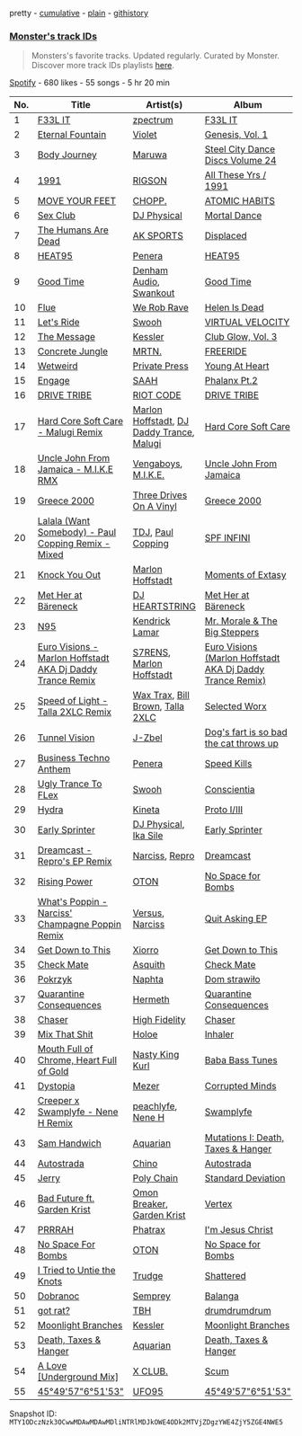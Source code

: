 pretty - [cumulative](/playlists/cumulative/37i9dQZF1DWSQxGzwb8MDD.md) - [plain](/playlists/plain/37i9dQZF1DWSQxGzwb8MDD) - [githistory](https://github.githistory.xyz/mackorone/spotify-playlist-archive/blob/main/playlists/plain/37i9dQZF1DWSQxGzwb8MDD)

### [Monster's track IDs](https://open.spotify.com/playlist/37i9dQZF1DWSQxGzwb8MDD)

> Monsters's favorite tracks\. Updated regularly\. Curated by Monster\. Discover more track IDs playlists <a href="spotify:genre:track\_id">here</a>.

[Spotify](https://open.spotify.com/user/spotify) - 680 likes - 55 songs - 5 hr 20 min

| No. | Title | Artist(s) | Album | Length |
|---|---|---|---|---|
| 1 | [F33L IT](https://open.spotify.com/track/1odmyEaQdgHTSMY5048oxP) | [zpectrum](https://open.spotify.com/artist/0sZKl4bfwAsv7l0zcuqWnp) | [F33L IT](https://open.spotify.com/album/0NETtSIgMW9qDqpvyv8KcN) | 6:04 |
| 2 | [Eternal Fountain](https://open.spotify.com/track/32gQybFSMrzhqUYKD5kW5a) | [Violet](https://open.spotify.com/artist/2fR1B3hosOQAbnNlqodeF0) | [Genesis, Vol\. 1](https://open.spotify.com/album/4OhXkX4Sw8bGsadXA0mJcb) | 5:09 |
| 3 | [Body Journey](https://open.spotify.com/track/2Jjsjc6jeTzZ8JxaFQe8Fa) | [Maruwa](https://open.spotify.com/artist/6jvVhsNfiC1BXMtZHKpgHF) | [Steel City Dance Discs Volume 24](https://open.spotify.com/album/1HuLrjY2tVVd2N9AIcHs9A) | 6:33 |
| 4 | [1991](https://open.spotify.com/track/4qp7x0hC4j8zVCvQul15YJ) | [RIGSON](https://open.spotify.com/artist/2KbsGZotcK7CVzk1ZtGy4m) | [All These Yrs / 1991](https://open.spotify.com/album/1JgfKNcA9e2FyAflwYrDrK) | 5:32 |
| 5 | [MOVE YOUR FEET](https://open.spotify.com/track/504earyPvU1CSpEGLJrzQB) | [CHOPP.](https://open.spotify.com/artist/1k59YGSPo41GwsS6KoiHyo) | [ATOMIC HABITS](https://open.spotify.com/album/0o11mf5g8AzUiIITAuBh8b) | 6:03 |
| 6 | [Sex Club](https://open.spotify.com/track/3MVOkaUtxIjUrsOFT6SNlh) | [DJ Physical](https://open.spotify.com/artist/5gLrd7zW9n1zpwkKsmzsrk) | [Mortal Dance](https://open.spotify.com/album/47OPF5Ar1hjoGD4WLzI4xH) | 5:33 |
| 7 | [The Humans Are Dead](https://open.spotify.com/track/3DY5bp57osF1STSYzEu1mU) | [AK SPORTS](https://open.spotify.com/artist/7qiOBa5jCbTeyLY2Chw9ju) | [Displaced](https://open.spotify.com/album/1OoK1uYeIcVp41x8jB1nOA) | 4:52 |
| 8 | [HEAT95](https://open.spotify.com/track/0unFCQog8ViEdB5XjCHGjz) | [Penera](https://open.spotify.com/artist/2dU2szfs4QPhjVkrCAJqLt) | [HEAT95](https://open.spotify.com/album/7eqbbh6DHjhQWXdwHLBOpX) | 7:10 |
| 9 | [Good Time](https://open.spotify.com/track/4Tbv2Z7SJFF2F3sUck3GHr) | [Denham Audio](https://open.spotify.com/artist/2gyrzIEBDddx6GsW60DnW1), [Swankout](https://open.spotify.com/artist/0qg68x4aTedAe1CN5rkfXT) | [Good Time](https://open.spotify.com/album/0LiyDeXIrk4HuEtlEJ6GeC) | 5:04 |
| 10 | [Flue](https://open.spotify.com/track/2wcPlaxZwKlRotEisXw6CT) | [We Rob Rave](https://open.spotify.com/artist/07T2LN73w52V8GBfEEcWKL) | [Helen Is Dead](https://open.spotify.com/album/3sM1uBGCHlTozPatZRHBda) | 4:48 |
| 11 | [Let's Ride](https://open.spotify.com/track/2vjeWP5iBO8jjKFOd3nMNC) | [Swooh](https://open.spotify.com/artist/242D0xREm9MCY0e6QDotYb) | [VIRTUAL VELOCITY](https://open.spotify.com/album/1YBe9J12Lf8I0PcwDEm1Ti) | 7:32 |
| 12 | [The Message](https://open.spotify.com/track/0fX5mg1KW0i8AK73k6dINN) | [Kessler](https://open.spotify.com/artist/3p0aq3vKGFP6N7rDc0UhJC) | [Club Glow, Vol\. 3](https://open.spotify.com/album/3nHP1wEaEFHPlKRYmWUl8m) | 5:40 |
| 13 | [Concrete Jungle](https://open.spotify.com/track/2DPJUQou3aBzB4PEGn8Kmp) | [MRTN.](https://open.spotify.com/artist/6NRqAuPP6Nd1Y6qrEN5jZI) | [FREERIDE](https://open.spotify.com/album/4kTpQyrmA98dlexWsBcDfO) | 7:23 |
| 14 | [Wetweird](https://open.spotify.com/track/2YZhiTfuMRB7b2bbi6Oeru) | [Private Press](https://open.spotify.com/artist/6P7gZ6hLuBrxelDuq28bR8) | [Young At Heart](https://open.spotify.com/album/3PX5rQj9XC794L4ZDqikxD) | 7:07 |
| 15 | [Engage](https://open.spotify.com/track/6KvBIlsbdO0Sl0dSBgWzaZ) | [SAAH](https://open.spotify.com/artist/0Cf61dBT2Tl6zWH3xT1mIP) | [Phalanx Pt.2](https://open.spotify.com/album/5EGjNvCBAC1FKB1EHRHEBX) | 4:46 |
| 16 | [DRIVE TRIBE](https://open.spotify.com/track/7ADNFJuTuGj3ODIFXli1TD) | [RIOT CODE](https://open.spotify.com/artist/014MCldxKfmqOwFhWcTmwo) | [DRIVE TRIBE](https://open.spotify.com/album/22drnq9LN9GAH9qKcQEziR) | 5:37 |
| 17 | [Hard Core Soft Care \- Malugi Remix](https://open.spotify.com/track/4Xct5nfHilTC35tTgYEitO) | [Marlon Hoffstadt](https://open.spotify.com/artist/0HHa7ZJZxUQlg5l2mB0N0f), [DJ Daddy Trance](https://open.spotify.com/artist/4lBSzo2LS8asEzoePv6VLM), [Malugi](https://open.spotify.com/artist/50udUOTR7dQUgyPwPuCLM6) | [Hard Core Soft Care](https://open.spotify.com/album/5p1cnJfoDzEEZFl0nOVNay) | 6:08 |
| 18 | [Uncle John From Jamaica \- M.I.K.E RMX](https://open.spotify.com/track/647KUXj2VDUrJMSgwH7FEd) | [Vengaboys](https://open.spotify.com/artist/0cwmNvclzPd8mQnoHuIksj), [M.I.K.E.](https://open.spotify.com/artist/2FClSTHSkbKYByTy7dnBQq) | [Uncle John From Jamaica](https://open.spotify.com/album/1KpQYeV8Zz5ZRN6ngHMyxv) | 7:21 |
| 19 | [Greece 2000](https://open.spotify.com/track/0TZL4krCFcuTlYZ8J9kcBX) | [Three Drives On A Vinyl](https://open.spotify.com/artist/10feV0eOe64kjUc95Lnfuv) | [Greece 2000](https://open.spotify.com/album/0Kldrxo1zjpUc07YQGea9n) | 3:54 |
| 20 | [Lalala \(Want Somebody\) \- Paul Copping Remix \- Mixed](https://open.spotify.com/track/0kWHisVJWHDw4rVWDW6CoB) | [TDJ](https://open.spotify.com/artist/540RtWfpQokIlaRgMDjU9v), [Paul Copping](https://open.spotify.com/artist/08Ud2vOMOXOzu5VmDjX01s) | [SPF INFINI](https://open.spotify.com/album/0KBtPnnOmwFAavBUglB9iU) | 5:03 |
| 21 | [Knock You Out](https://open.spotify.com/track/2YQQlWVMI8G7JaizPhhKRa) | [Marlon Hoffstadt](https://open.spotify.com/artist/0HHa7ZJZxUQlg5l2mB0N0f) | [Moments of Extasy](https://open.spotify.com/album/0kFZb785BtcE80lGnCTbLd) | 5:42 |
| 22 | [Met Her at Bäreneck](https://open.spotify.com/track/6zfl819Z6o63PDjVHm59PN) | [DJ HEARTSTRING](https://open.spotify.com/artist/5tcwaJBUyEdxQxvieuQxU7) | [Met Her at Bäreneck](https://open.spotify.com/album/2w4KfrkXCs3e55qog76HAH) | 5:16 |
| 23 | [N95](https://open.spotify.com/track/0fX4oNGBWO3dSGUZcVdVV2) | [Kendrick Lamar](https://open.spotify.com/artist/2YZyLoL8N0Wb9xBt1NhZWg) | [Mr\. Morale & The Big Steppers](https://open.spotify.com/album/79ONNoS4M9tfIA1mYLBYVX) | 3:15 |
| 24 | [Euro Visions \- Marlon Hoffstadt AKA Dj Daddy Trance Remix](https://open.spotify.com/track/1nvoh304h7a0RQgPgquxgZ) | [S7RENS](https://open.spotify.com/artist/4ZJGyUysIpIEULuzIzOzfl), [Marlon Hoffstadt](https://open.spotify.com/artist/0HHa7ZJZxUQlg5l2mB0N0f) | [Euro Visions \(Marlon Hoffstadt AKA Dj Daddy Trance Remix\)](https://open.spotify.com/album/0C3yLvZNlvr1deVChjY2PZ) | 6:14 |
| 25 | [Speed of Light \- Talla 2XLC Remix](https://open.spotify.com/track/4aG8z4OWKNd6oANThQxDba) | [Wax Trax](https://open.spotify.com/artist/5PkrsfLemLoTfkZWcri1l0), [Bill Brown](https://open.spotify.com/artist/0hpjPGgPQW9o5veEihASNJ), [Talla 2XLC](https://open.spotify.com/artist/4cc7cII4mEQqKtczWKQVjJ) | [Selected Worx](https://open.spotify.com/album/0pCQof4UArTTMSRRfgeXNa) | 8:07 |
| 26 | [Tunnel Vision](https://open.spotify.com/track/3hiSJibKGv9vlRClBfF5E7) | [J\-Zbel](https://open.spotify.com/artist/63yOs3zqxl5Z9BxnAX3ahr) | [Dog's fart is so bad the cat throws up](https://open.spotify.com/album/0vgW3Dn2KH1yuZb0z1M54M) | 8:48 |
| 27 | [Business Techno Anthem](https://open.spotify.com/track/66Pyhf5UKcg8lKwdge9oz1) | [Penera](https://open.spotify.com/artist/2dU2szfs4QPhjVkrCAJqLt) | [Speed Kills](https://open.spotify.com/album/1JJAT2coCzct3IrrZlOWrh) | 6:11 |
| 28 | [Ugly Trance To FLex](https://open.spotify.com/track/0Zs9w3rdrtxbezTYD2ZicC) | [Swooh](https://open.spotify.com/artist/242D0xREm9MCY0e6QDotYb) | [Conscientia](https://open.spotify.com/album/0WAafxyUDWWHo6ibGQsBWB) | 6:03 |
| 29 | [Hydra](https://open.spotify.com/track/3g9XLzEq5UMpRTlmlqt9b8) | [Kineta](https://open.spotify.com/artist/5bf6rIo0vm38MbUxp3HEHG) | [Proto I/III](https://open.spotify.com/album/7D9SbbE4sQFfuhUKnq3aqf) | 6:14 |
| 30 | [Early Sprinter](https://open.spotify.com/track/053jI33tWOVLfEJ2gqxiu1) | [DJ Physical](https://open.spotify.com/artist/5gLrd7zW9n1zpwkKsmzsrk), [Ika Sile](https://open.spotify.com/artist/1H1NCpFcMUlyZs6JKpsk4C) | [Early Sprinter](https://open.spotify.com/album/7IUQFcPSi1s07WFBZ8i03N) | 6:52 |
| 31 | [Dreamcast \- Repro's EP Remix](https://open.spotify.com/track/0G0vJ3MF8YUbpvbvanJyKN) | [Narciss](https://open.spotify.com/artist/7jEmLGxzh2RuOwdj96tlyL), [Repro](https://open.spotify.com/artist/5cLbD95ZJtWUouHRIfkhNA) | [Dreamcast](https://open.spotify.com/album/0H0mSmezJjsim9HirNQJk7) | 8:17 |
| 32 | [Rising Power](https://open.spotify.com/track/6G4COnQbw6RPG6sPZ8OHkt) | [OTON](https://open.spotify.com/artist/5tzXN2Oc7dTscn9Y3hs911) | [No Space for Bombs](https://open.spotify.com/album/2Lusimus1bR9MK28KNbEiU) | 6:38 |
| 33 | [What's Poppin \- Narciss' Champagne Poppin Remix](https://open.spotify.com/track/5cvWAwIWcYA9UU4YwcNjzG) | [Versus](https://open.spotify.com/artist/4iRPFD6sORIMMPmks0BxTm), [Narciss](https://open.spotify.com/artist/7jEmLGxzh2RuOwdj96tlyL) | [Quit Asking EP](https://open.spotify.com/album/0xGgT0dakLiwtiYugPqnkw) | 5:47 |
| 34 | [Get Down to This](https://open.spotify.com/track/70gn8InToyOYRut8aacXPM) | [Xiorro](https://open.spotify.com/artist/6i23E6Xndb2IZPJ1rScnYb) | [Get Down to This](https://open.spotify.com/album/5Cazp8BxYJtaLenv908S91) | 5:14 |
| 35 | [Check Mate](https://open.spotify.com/track/22CE5S0W2mBnuQnIQS6O0N) | [Asquith](https://open.spotify.com/artist/43fmnXKQExCZ0KyHTKwkXv) | [Check Mate](https://open.spotify.com/album/7ChLldwhU48jHZGpMlBb51) | 4:32 |
| 36 | [Pokrzyk](https://open.spotify.com/track/2IRbHdvhE3z9mXSk3Fl1o3) | [Naphta](https://open.spotify.com/artist/1dc9cp32VYdNZ1C6nmAmwa) | [Dom strawiło](https://open.spotify.com/album/6GbGtiWWyJu383ua4Ecz50) | 3:40 |
| 37 | [Quarantine Consequences](https://open.spotify.com/track/0v7Fy0QXlYqQ6lUJ7korzD) | [Hermeth](https://open.spotify.com/artist/4jNvTkhOtkGxnEn7xv66yI) | [Quarantine Consequences](https://open.spotify.com/album/7LJAicCdVRp6TbBwqwjXlC) | 5:04 |
| 38 | [Chaser](https://open.spotify.com/track/23amdGss9M8IsqPYVOSjgk) | [High Fidelity](https://open.spotify.com/artist/3dT0jnqd5jvO095yE9qMEb) | [Chaser](https://open.spotify.com/album/6miF1egb56mZUr17xeNJI3) | 5:55 |
| 39 | [Mix That Shit](https://open.spotify.com/track/5YvDOkJJ6lMRnosPoaUhpY) | [Holoe](https://open.spotify.com/artist/5cvhaX4E8YW2lOkYOXxSfL) | [Inhaler](https://open.spotify.com/album/6h7nIZ486L7GOC0ZYkCPlc) | 6:15 |
| 40 | [Mouth Full of Chrome, Heart Full of Gold](https://open.spotify.com/track/0urLQYJkqAByF7dLZZ4O0W) | [Nasty King Kurl](https://open.spotify.com/artist/3lQ0KNHaVMv08kDqalS5rC) | [Baba Bass Tunes](https://open.spotify.com/album/5LrBjHzFtVDfOh33OeKGw7) | 4:13 |
| 41 | [Dystopia](https://open.spotify.com/track/7Hwirc3X5eGBQtgJGbHJmm) | [Mezer](https://open.spotify.com/artist/32yGezXP4pU5tRbch4X3h7) | [Corrupted Minds](https://open.spotify.com/album/101DXSwAZl87VfHjbHyakI) | 4:04 |
| 42 | [Creeper x Swamplyfe \- Nene H Remix](https://open.spotify.com/track/3O1ITBiIyA86GVLfSVNf2R) | [peachlyfe](https://open.spotify.com/artist/7z5jhhZFj3xUTxipinFogh), [Nene H](https://open.spotify.com/artist/3i7e7kVkTVFhkjYMfZoFoI) | [Swamplyfe](https://open.spotify.com/album/5xD5QYdp2mgQMtl0KDiXjq) | 5:10 |
| 43 | [Sam Handwich](https://open.spotify.com/track/4p6PLZAzaxPlMbvBglKi4R) | [Aquarian](https://open.spotify.com/artist/5sr7enH1jsMhSe1LT0hSJ0) | [Mutations I: Death, Taxes & Hanger](https://open.spotify.com/album/5U2IrljnQtrNRWtarbA6vB) | 6:42 |
| 44 | [Autostrada](https://open.spotify.com/track/4FkWJhFv0rSVtFQiTvvHjf) | [Chino](https://open.spotify.com/artist/3NmJH42BjOpK6nbvSpUeUF) | [Autostrada](https://open.spotify.com/album/1px9evKtdvT8gd64qDWQXY) | 6:10 |
| 45 | [Jerry](https://open.spotify.com/track/3zNdp3w4GEUHoXhkZtw8zo) | [Poly Chain](https://open.spotify.com/artist/3UgHc4H0TYRQ3wW268O057) | [Standard Deviation](https://open.spotify.com/album/4ldCMHCCF6TPDmp6aLOmRB) | 5:14 |
| 46 | [Bad Future ft\. Garden Krist](https://open.spotify.com/track/4F1PlxEZp9BkH3DnTEGdM8) | [Omon Breaker](https://open.spotify.com/artist/3zAaUxdiHk2Urm6TRghrPZ), [Garden Krist](https://open.spotify.com/artist/1SdBZU3vNIZg1FvcbnCEIx) | [Vertex](https://open.spotify.com/album/1jnSklJcTdYWzxZJe6xsLe) | 5:34 |
| 47 | [PRRRAH](https://open.spotify.com/track/51khpt0nNgMfbSVnPwNF8R) | [Phatrax](https://open.spotify.com/artist/1EWSmJHrwXmAaXOxD4uHg7) | [I'm Jesus Christ](https://open.spotify.com/album/6HtKoLgNeeoE8eQ9LCDSiH) | 5:52 |
| 48 | [No Space For Bombs](https://open.spotify.com/track/17WNa4XKeTcXG8Y50Xzi2b) | [OTON](https://open.spotify.com/artist/5tzXN2Oc7dTscn9Y3hs911) | [No Space for Bombs](https://open.spotify.com/album/2Lusimus1bR9MK28KNbEiU) | 6:13 |
| 49 | [I Tried to Untie the Knots](https://open.spotify.com/track/7uPubIOH3m7yqqyNmlVaUs) | [Trudge](https://open.spotify.com/artist/52mz9PgySAnFsUn6YoW8YG) | [Shattered](https://open.spotify.com/album/4yBhU89Fm0NExPYjMUNUX4) | 5:26 |
| 50 | [Dobranoc](https://open.spotify.com/track/4FVLkkTPIxrS2o9vHtFTmG) | [Semprey](https://open.spotify.com/artist/3WSbVbahmEXgKiipo4tArX) | [Balanga](https://open.spotify.com/album/7dMWFAhQei7Ei5bStyNdRt) | 2:47 |
| 51 | [got rat?](https://open.spotify.com/track/0FMGoVcfeZe8WBVoqpnAaU) | [TBH](https://open.spotify.com/artist/0HGyJXfdVk9lVimIoct3d2) | [drumdrumdrum](https://open.spotify.com/album/4ELxib5ZdzF6lEW6DJZ6Uv) | 5:54 |
| 52 | [Moonlight Branches](https://open.spotify.com/track/1vix6YVpdY98myRMBH5uVr) | [Kessler](https://open.spotify.com/artist/3p0aq3vKGFP6N7rDc0UhJC) | [Moonlight Branches](https://open.spotify.com/album/4afaUEqpJ67lnKrmdJ4Fw8) | 5:32 |
| 53 | [Death, Taxes & Hanger](https://open.spotify.com/track/2aV9WXp5iOg3ITsCgHbebZ) | [Aquarian](https://open.spotify.com/artist/5sr7enH1jsMhSe1LT0hSJ0) | [Death, Taxes & Hanger](https://open.spotify.com/album/3dqKdgt6xkJY2iIQn8MZbW) | 7:06 |
| 54 | [A Love \[Underground Mix\]](https://open.spotify.com/track/3QSPU5Fa94Bcg5KNxBbZl1) | [X CLUB.](https://open.spotify.com/artist/4CYPaFp9yDrNduNptv0DPQ) | [Scum](https://open.spotify.com/album/3UbDaNFOlwDEUTm4SbeCRS) | 7:57 |
| 55 | [45°49'57"6°51'53"](https://open.spotify.com/track/22g6cVx02D4mcNkdqbbiMn) | [UFO95](https://open.spotify.com/artist/6wIaTr9wvAI528u4czB5Pk) | [45°49'57"6°51'53"](https://open.spotify.com/album/1fl08UN9pZE6gn7TiKOD4q) | 4:28 |

Snapshot ID: `MTY1ODczNzk3OCwwMDAwMDAwMDliNTRlMDJkOWE4ODk2MTVjZDgzYWE4ZjY5ZGE4NWE5`
